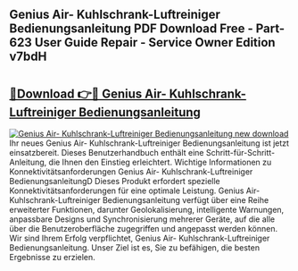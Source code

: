 ## Genius Air- Kuhlschrank-Luftreiniger Bedienungsanleitung PDF Download Free - Part-623 User Guide Repair - Service Owner Edition v7bdH

# <h2><a href="http://df50ywb.blite.top/?on=Genius+Air-+Kuhlschrank-Luftreiniger+Bedienungsanleitung">🔗Download 👉🔴 Genius Air- Kuhlschrank-Luftreiniger Bedienungsanleitung</a></h2>

[![Genius Air- Kuhlschrank-Luftreiniger Bedienungsanleitung new download](https://i.imgur.com/lujVjoI.png)](http://df50ywb.blite.top/?on=Genius+Air-+Kuhlschrank-Luftreiniger+Bedienungsanleitung)
Ihr neues Genius Air- Kuhlschrank-Luftreiniger Bedienungsanleitung ist jetzt einsatzbereit. Dieses Benutzerhandbuch enthält eine Schritt-für-Schritt-Anleitung, die Ihnen den Einstieg erleichtert. Wichtige Informationen zu Konnektivitätsanforderungen Genius Air- Kuhlschrank-Luftreiniger BedienungsanleitungD Dieses Produkt erfordert spezielle Konnektivitätsanforderungen für eine optimale Leistung. Genius Air- Kuhlschrank-Luftreiniger Bedienungsanleitung verfügt über eine Reihe erweiterter Funktionen, darunter Geolokalisierung, intelligente Warnungen, anpassbare Designs und Synchronisierung mehrerer Geräte, auf die alle über die Benutzeroberfläche zugegriffen und angepasst werden können. Wir sind Ihrem Erfolg verpflichtet, Genius Air- Kuhlschrank-Luftreiniger Bedienungsanleitung. Unser Ziel ist es, Sie zu befähigen, die besten Ergebnisse zu erzielen.
